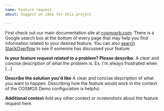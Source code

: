 ```yaml
---
name: Feature request
about: Suggest an idea for this project

---
```


First check out our main documentation site at [cosmosrb.com](https://cosmosrb.com). There is a Google search box at the bottom of every page that may help you find information related to your desired feature. You can also [search StackOverflow](https://stackoverflow.com/search?q=cosmos+ruby) to see if someone has discussed your feature.

**Is your feature request related to a problem? Please describe.**
A clear and concise description of what the problem is. Ex. I'm always frustrated when [...]

**Describe the solution you'd like**
A clear and concise description of what you want to happen. Describing how the feature would work in the context of the COSMOS Demo configuration is helpful.

**Additional context**
Add any other context or screenshots about the feature request here.
